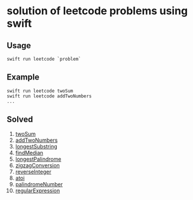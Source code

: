 # solution of leetcode problems using swift 

## Usage
    swift run leetcode `problem`

## Example
    swift run leetcode twoSum
    swift run leetcode addTwoNumbers
    ...

## Solved
1. [twoSum](https://leetcode.com/problems/two-sum/description/)
2. [addTwoNumbers](https://leetcode.com/problems/add-two-numbers/description/)
3. [longestSubstring](https://leetcode.com/problems/longest-substring-without-repeating-characters/description/)  
4. [findMedian](https://leetcode.com/problems/median-of-two-sorted-arrays/description/)
5. [longestPalindrome](https://leetcode.com/problems/longest-palindromic-substring/description/)
6. [zigzagConversion](https://leetcode.com/problems/zigzag-conversion/description/)
7. [reverseInteger](https://leetcode.com/problems/reverse-integer/description/)
8. [atoi](https://leetcode.com/problems/string-to-integer-atoi/description/)
9. [palindromeNumber](https://leetcode.com/problems/palindrome-number/description/)
10. [regularExpression](https://leetcode.com/problems/regular-expression-matching/description/)